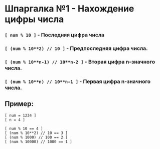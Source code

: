 # Шпаргалка №1 - Нахождение цифры числа    

### `[ num % 10 ]` - Последняя цифра числа

### `[ (num % 10**2) // 10 ]` - Предпоследняя цифра числа.

### `[ (num % 10**n-1) // 10**n-2 ]` - Вторая цифра n-значного числа.

### `[ (num % 10**n) // 10**n-1 ]` - Первая цифра n-значного числа.

## Пример:

`[ num = 1234 ]`  
`[ n = 4 ]`

`[ num % 10 == 4 ]`  
`[ (num % 10**2) // 10 == 3 ]`  
`[ (num % 1000) // 100 == 2 ]`  
`[ (num % 10000) // 1000 == 1 ]`  
